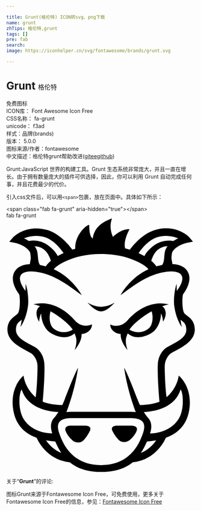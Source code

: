 ```yaml
---

title: Grunt(格伦特) ICON转svg、png下载
name: grunt
zhTips: 格伦特,grunt
tags: []
pre: fab
search: 
image: https://iconhelper.cn/svg/fontawesome/brands/grunt.svg

---
```


# Grunt  <small style="font-size: 60%;font-weight: 100">格伦特</small>


<div class="detail-page">
<p>
<span><span class="badge-success badge">免费图标</span> </span>
<br/>
<span>
ICON库：
<span class="badge-secondary badge">Font Awesome Icon Free</span> 
</span>
<br/>
<span>
CSS名称：
<span class="badge-secondary badge">fa-grunt</span> 
</span>
<br/>
<span>
unicode：
<span class="badge-secondary badge">f3ad</span> 
<copy-btn content='f3ad' btn-title=""></copy-btn>
<copy-btn :content='String.fromCodePoint(parseInt("f3ad", 16))' btn-title="复制U"></copy-btn>
</span><br/><span>样式：<span class="badge-light badge">品牌(brands)</span></span>
<br/>
<span>
版本：
<span class="badge-secondary badge">5.0.0</span> 
</span>
<br/>
<span>图标来源/作者：<span class="badge-light badge">fontawesome</span></span> 
<br/>
<span class="zh-detail">中文描述：<span class="badge-primary badge">格伦特</span><span class="badge-primary badge">grunt</span><span class="help-link"><span>帮助改进</span>(<a href="https://gitee.com/liuwave/icon-helper/edit/master/json/fontawesome/brands/grunt.json" target="_blank" rel="noopener noreferrer">gitee</a><a href="https://github.com/liuwave/icon-helper/edit/master/json/fontawesome/brands/grunt.json" target="_blank" rel="noopener noreferrer">github</a></span>)</span><br/>
</p>
</div><div class="description description alert alert-light">Grunt:JavaScript 世界的构建工具。Grunt 生态系统非常庞大，并且一直在增长。由于拥有数量庞大的插件可供选择，因此，你可以利用 Grunt 自动完成任何事，并且花费最少的代价。</div>
<div class="alert alert-dark">
  <i class="fab fa-grunt fa-xs"></i>
  <i class="fab fa-grunt fa-sm"></i>
  <i class="fab fa-grunt fa-lg"></i>
  <i class="fab fa-grunt fa-2x"></i>
  <i class="fab fa-grunt fa-3x"></i>
  <i class="fab fa-grunt fa-5x"></i>
  <i class="fab fa-grunt fa-7x"></i>
</div>
<div>
  <p>引入css文件后，可以用<code>&lt;span&gt;</code>包裹，放在页面中。具体如下所示：    
  </p>
  <div class="alert alert-primary" style="font-size: 14px">
    &lt;span class="fab fa-grunt" aria-hidden="true"&gt;&lt;/span&gt;
    <copy-btn content='<span class="fab fa-grunt" aria-hidden="true"></span>'></copy-btn>
  </div>
  <div class="alert alert-secondary">
    <i class="fab fa-grunt"
    style="font-size: 24px"
    aria-hidden="true"></i> fab fa-grunt
    <copy-btn content="fab fa-grunt" btn-title="复制图标名称"></copy-btn>
  </div>
</div>
<div id="svg" class="svg-wrap">
<svg xmlns="http://www.w3.org/2000/svg" viewBox="0 0 384 512"><path d="M61.3 189.3c-1.1 10 5.2 19.1 5.2 19.1.7-7.5 2.2-12.8 4-16.6.4 10.3 3.2 23.5 12.8 34.1 6.9 7.6 35.6 23.3 54.9 6.1 1 2.4 2.1 5.3 3 8.5 2.9 10.3-2.7 25.3-2.7 25.3s15.1-17.1 13.9-32.5c10.8-.5 21.4-8.4 21.1-19.5 0 0-18.9 10.4-35.5-8.8-9.7-11.2-40.9-42-83.1-31.8 4.3 1 8.9 2.4 13.5 4.1h-.1c-4.2 2-6.5 7.1-7 12zm28.3-1.8c19.5 11 37.4 25.7 44.9 37-5.7 3.3-21.7 10.4-38-1.7-10.3-7.6-9.8-26.2-6.9-35.3zm142.1 45.8c-1.2 15.5 13.9 32.5 13.9 32.5s-5.6-15-2.7-25.3c.9-3.2 2-6 3-8.5 19.3 17.3 48 1.5 54.8-6.1 9.6-10.6 12.3-23.8 12.8-34.1 1.8 3.8 3.4 9.1 4 16.6 0 0 6.4-9.1 5.2-19.1-.6-5-2.9-10-7-11.8h-.1c4.6-1.8 9.2-3.2 13.5-4.1-42.3-10.2-73.4 20.6-83.1 31.8-16.7 19.2-35.5 8.8-35.5 8.8-.2 10.9 10.4 18.9 21.2 19.3zm62.7-45.8c3 9.1 3.4 27.7-7 35.4-16.3 12.1-32.2 5-37.9 1.6 7.5-11.4 25.4-26 44.9-37zM160 418.5h-29.4c-5.5 0-8.2 1.6-9.5 2.9-1.9 2-2.2 4.7-.9 8.1 3.5 9.1 11.4 16.5 13.7 18.6 3.1 2.7 7.5 4.3 11.8 4.3 4.4 0 8.3-1.7 11-4.6 7.5-8.2 11.9-17.1 13-19.8.6-1.5 1.3-4.5-.9-6.8-1.8-1.8-4.7-2.7-8.8-2.7zm189.2-101.2c-2.4 17.9-13 33.8-24.6 43.7-3.1-22.7-3.7-55.5-3.7-62.4 0-14.7 9.5-24.5 12.2-26.1 2.5-1.5 5.4-3 8.3-4.6 18-9.6 40.4-21.6 40.4-43.7 0-16.2-9.3-23.2-15.4-27.8-.8-.6-1.5-1.1-2.2-1.7-2.1-1.7-3.7-3-4.3-4.4-4.4-9.8-3.6-34.2-1.7-37.6.6-.6 16.7-20.9 11.8-39.2-2-7.4-6.9-13.3-14.1-17-5.3-2.7-11.9-4.2-19.5-4.5-.1-2-.5-3.9-.9-5.9-.6-2.6-1.1-5.3-.9-8.1.4-4.7.8-9 2.2-11.3 8.4-13.3 28.8-17.6 29-17.6l12.3-2.4-8.1-9.5c-.1-.2-17.3-17.5-46.3-17.5-7.9 0-16 1.3-24.1 3.9-24.2 7.8-42.9 30.5-49.4 39.3-3.1-1-6.3-1.9-9.6-2.7-4.2-15.8 9-38.5 9-38.5s-13.6-3-33.7 15.2c-2.6-6.5-8.1-20.5-1.8-37.2C184.6 10.1 177.2 26 175 40.4c-7.6-5.4-6.7-23.1-7.2-27.6-7.5.9-29.2 21.9-28.2 48.3-2 .5-3.9 1.1-5.9 1.7-6.5-8.8-25.1-31.5-49.4-39.3-7.9-2.2-16-3.5-23.9-3.5-29 0-46.1 17.3-46.3 17.5L6 46.9l12.3 2.4c.2 0 20.6 4.3 29 17.6 1.4 2.2 1.8 6.6 2.2 11.3.2 2.8-.4 5.5-.9 8.1-.4 1.9-.8 3.9-.9 5.9-7.7.3-14.2 1.8-19.5 4.5-7.2 3.7-12.1 9.6-14.1 17-5 18.2 11.2 38.5 11.8 39.2 1.9 3.4 2.7 27.8-1.7 37.6-.6 1.4-2.2 2.7-4.3 4.4-.7.5-1.4 1.1-2.2 1.7-6.1 4.6-15.4 11.7-15.4 27.8 0 22.1 22.4 34.1 40.4 43.7 3 1.6 5.8 3.1 8.3 4.6 2.7 1.6 12.2 11.4 12.2 26.1 0 6.9-.6 39.7-3.7 62.4-11.6-9.9-22.2-25.9-24.6-43.8 0 0-29.2 22.6-20.6 70.8 5.2 29.5 23.2 46.1 47 54.7 8.8 19.1 29.4 45.7 67.3 49.6C143 504.3 163 512 192.2 512h.2c29.1 0 49.1-7.7 63.6-19.5 37.9-3.9 58.5-30.5 67.3-49.6 23.8-8.7 41.7-25.2 47-54.7 8.2-48.4-21.1-70.9-21.1-70.9zM305.7 37.7c5.6-1.8 11.6-2.7 17.7-2.7 11 0 19.9 3 24.7 5-3.1 1.4-6.4 3.2-9.7 5.3-2.4-.4-5.6-.8-9.2-.8-10.5 0-20.5 3.1-28.7 8.9-12.3 8.7-18 16.9-20.7 22.4-2.2-1.3-4.5-2.5-7.1-3.7-1.6-.8-3.1-1.5-4.7-2.2 6.1-9.1 19.9-26.5 37.7-32.2zm21 18.2c-.8 1-1.6 2.1-2.3 3.2-3.3 5.2-3.9 11.6-4.4 17.8-.5 6.4-1.1 12.5-4.4 17-4.2.8-8.1 1.7-11.5 2.7-2.3-3.1-5.6-7-10.5-11.2 1.4-4.8 5.5-16.1 13.5-22.5 5.6-4.3 12.2-6.7 19.6-7zM45.6 45.3c-3.3-2.2-6.6-4-9.7-5.3 4.8-2 13.7-5 24.7-5 6.1 0 12 .9 17.7 2.7 17.8 5.8 31.6 23.2 37.7 32.1-1.6.7-3.2 1.4-4.8 2.2-2.5 1.2-4.9 2.5-7.1 3.7-2.6-5.4-8.3-13.7-20.7-22.4-8.3-5.8-18.2-8.9-28.8-8.9-3.4.1-6.6.5-9 .9zm44.7 40.1c-4.9 4.2-8.3 8-10.5 11.2-3.4-.9-7.3-1.9-11.5-2.7C65 89.5 64.5 83.4 64 77c-.5-6.2-1.1-12.6-4.4-17.8-.7-1.1-1.5-2.2-2.3-3.2 7.4.3 14 2.6 19.5 7 8 6.3 12.1 17.6 13.5 22.4zM58.1 259.9c-2.7-1.6-5.6-3.1-8.4-4.6-14.9-8-30.2-16.3-30.2-30.5 0-11.1 4.3-14.6 8.9-18.2l.5-.4c.7-.6 1.4-1.2 2.2-1.8-.9 7.2-1.9 13.3-2.7 14.9 0 0 12.1-15 15.7-44.3 1.4-11.5-1.1-34.3-5.1-43 .2 4.9 0 9.8-.3 14.4-.4-.8-.8-1.6-1.3-2.2-3.2-4-11.8-17.5-9.4-26.6.9-3.5 3.1-6 6.7-7.8 3.8-1.9 8.8-2.9 15.1-2.9 12.3 0 25.9 3.7 32.9 6 25.1 8 55.4 30.9 64.1 37.7.2.2.4.3.4.3l5.6 3.9-3.5-5.8c-.2-.3-19.1-31.4-53.2-46.5 2-2.9 7.4-8.1 21.6-15.1 21.4-10.5 46.5-15.8 74.3-15.8 27.9 0 52.9 5.3 74.3 15.8 14.2 6.9 19.6 12.2 21.6 15.1-34 15.1-52.9 46.2-53.1 46.5l-3.5 5.8 5.6-3.9s.2-.1.4-.3c8.7-6.8 39-29.8 64.1-37.7 7-2.2 20.6-6 32.9-6 6.3 0 11.3 1 15.1 2.9 3.5 1.8 5.7 4.4 6.7 7.8 2.5 9.1-6.1 22.6-9.4 26.6-.5.6-.9 1.3-1.3 2.2-.3-4.6-.5-9.5-.3-14.4-4 8.8-6.5 31.5-5.1 43 3.6 29.3 15.7 44.3 15.7 44.3-.8-1.6-1.8-7.7-2.7-14.9.7.6 1.5 1.2 2.2 1.8l.5.4c4.6 3.7 8.9 7.1 8.9 18.2 0 14.2-15.4 22.5-30.2 30.5-2.9 1.5-5.7 3.1-8.4 4.6-8.7 5-18 16.7-19.1 34.2-.9 14.6.9 49.9 3.4 75.9-12.4 4.8-26.7 6.4-39.7 6.8-2-4.1-3.9-8.5-5.5-13.1-.7-2-19.6-51.1-26.4-62.2 5.5 39 17.5 73.7 23.5 89.6-3.5-.5-7.3-.7-11.7-.7h-117c-4.4 0-8.3.3-11.7.7 6-15.9 18.1-50.6 23.5-89.6-6.8 11.2-25.7 60.3-26.4 62.2-1.6 4.6-3.5 9-5.5 13.1-13-.4-27.2-2-39.7-6.8 2.5-26 4.3-61.2 3.4-75.9-.9-17.4-10.3-29.2-19-34.2zM34.8 404.6c-12.1-20-8.7-54.1-3.7-59.1 10.9 34.4 47.2 44.3 74.4 45.4-2.7 4.2-5.2 7.6-7 10l-1.4 1.4c-7.2 7.8-8.6 18.5-4.1 31.8-22.7-.1-46.3-9.8-58.2-29.5zm45.7 43.5c6 1.1 12.2 1.9 18.6 2.4 3.5 8 7.4 15.9 12.3 23.1-14.4-5.9-24.4-16-30.9-25.5zM192 498.2c-60.6-.1-78.3-45.8-84.9-64.7-3.7-10.5-3.4-18.2.9-23.1 2.9-3.3 9.5-7.2 24.6-7.2h118.8c15.1 0 21.8 3.9 24.6 7.2 4.2 4.8 4.5 12.6.9 23.1-6.6 18.8-24.3 64.6-84.9 64.7zm80.6-24.6c4.9-7.2 8.8-15.1 12.3-23.1 6.4-.5 12.6-1.3 18.6-2.4-6.5 9.5-16.5 19.6-30.9 25.5zm76.6-69c-12 19.7-35.6 29.3-58.1 29.7 4.5-13.3 3.1-24.1-4.1-31.8-.4-.5-.9-1-1.4-1.5-1.8-2.4-4.3-5.8-7-10 27.2-1.2 63.5-11 74.4-45.4 5 5 8.4 39.1-3.8 59zM191.9 187.7h.2c12.7-.1 27.2-17.8 27.2-17.8-9.9 6-18.8 8.1-27.3 8.3-8.5-.2-17.4-2.3-27.3-8.3 0 0 14.5 17.6 27.2 17.8zm61.7 230.7h-29.4c-4.2 0-7.2.9-8.9 2.7-2.2 2.3-1.5 5.2-.9 6.7 1 2.6 5.5 11.3 13 19.3 2.7 2.9 6.6 4.5 11 4.5s8.7-1.6 11.8-4.2c2.3-2 10.2-9.2 13.7-18.1 1.3-3.3 1-6-.9-7.9-1.3-1.3-4-2.9-9.4-3z"/></svg>
</div>
<detail full-name='fa-grunt'></detail>
<div class="icon-detail__container">
<p>关于“<b>Grunt</b>”的评论:</p>
</div>
<Vssue title="关于“Grunt”的评论" />    
<div><p>图标Grunt来源于Fontawesome Icon Free，可免费使用，更多关于  Fontawesome Icon Free的信息，参见：<a target="_blank" href="https://iconhelper.cn/fontawesome.html">Fontawesome Icon Free</a>
</p></div>
